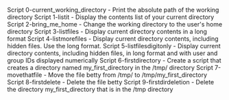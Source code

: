 Script 0-current_working_directory - Print the absolute path of the working directory
Script 1-listit - Display the contents list of your current directory
Script 2-bring_me_home - Change the working directory to the user's home directory
Script 3-listfiles - Display current directory contents in a long format
Script 4-listmorefiles - Display current directory contents, including hidden files. Use the long format.
Script 5-listfilesdigitonly - Display current directory contents, including hidden files, in long format and with user and group IDs displayed numerically
Script 6-firstdirectory - Create a script that creates a directory named my_first_directory in the /tmp/ directory
Script 7-movethatfile - Move the file betty from /tmp/ to /tmp/my_first_directory
Script 8-firstdelete - Delete the file betty
Script 9-firstdirdeletion - Delete the directory my_first_directory that is in the /tmp directory
